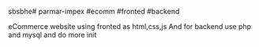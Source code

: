 sbsbhe# parmar-impex #ecomm #fronted #backend

eCommerce website using fronted as html,css,js
And for backend use php and mysql and do more init
